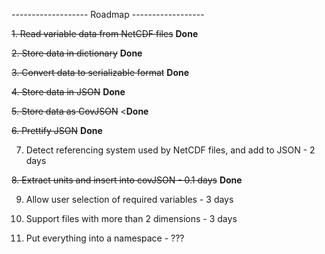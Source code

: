 ------------------- Roadmap ------------------

~~1. Read variable data from NetCDF files~~ **Done**

~~2. Store data in dictionary~~ **Done**

~~3. Convert data to serializable format~~ **Done**

~~4. Store data in JSON~~ **Done**

~~5. Store data as CovJSON~~ <**Done**

~~6. Prettify JSON~~ **Done**

7. Detect referencing system used by NetCDF files, and add to JSON - 2 days

~~8. Extract units and insert into covJSON - 0.1 days~~ **Done**

9. Allow user selection of required variables - 3 days

10. Support files with more than 2 dimensions - 3 days 

11. Put everything into a namespace - ???



